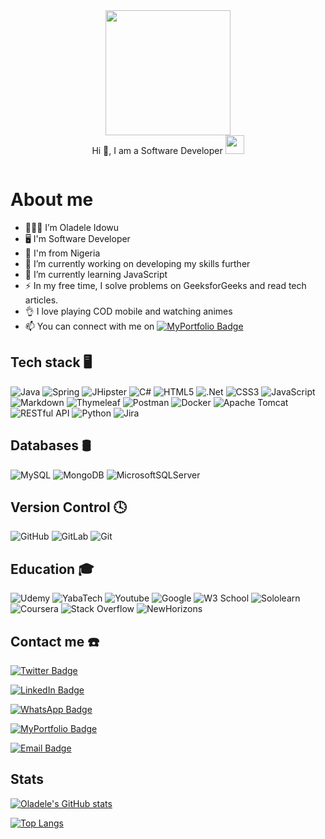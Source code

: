 <div id="header" align="center">
  <img src="https://media.giphy.com/media/M9gbBd9nbDrOTu1Mqx/giphy.gif" width="200"/>
 <div id="header" align="center"> Hi 👋, I am a Software Developer <img src="https://media.giphy.com/media/WUlplcMpOCEmTGBtBW/giphy.gif" width="30">
  </div>
  <p align="center"><img src="https://komarev.com/ghpvc/?username=kakbar&style=flat-square&color=blue" alt=""></p>
</div>


# About me
- 👨🏻‍💻 I’m Oladele Idowu 
- 🖥 I'm Software Developer
- 📍 I'm from Nigeria
- 🔭 I’m currently working on developing my skills further
- 🌱 I’m currently learning JavaScript
- :zap: In my free time, I solve problems on GeeksforGeeks and read tech articles.
- 👌 I love playing COD mobile and watching animes
- 📫 You can connect with me on [![MyPortfolio Badge](https://img.shields.io/badge/Portfolio-Profile-informational?style=flat&logo=Portfolio&logoColor=white&color=ffcd00)](https://oladeleidowu.github.io/)


## Tech stack 🖥

  ![Java](https://img.shields.io/badge/java-%23E34F26.svg?style=for-the-badge&logo=java&logoColor=white)
  ![Spring](https://img.shields.io/badge/spring-%236DB33F.svg?style=for-the-badge&logo=spring&logoColor=white)
  ![JHipster](https://img.shields.io/badge/JHipster-258FFA?style=for-the-badge&logo=jhipster&logoColor=white)
  ![C#](https://img.shields.io/badge/c%23-%23239120.svg?style=for-the-badge&logo=c-sharp&logoColor=white)
  ![HTML5](https://img.shields.io/badge/html5-%23E34F26.svg?style=for-the-badge&logo=html5&logoColor=white)
  ![.Net](https://img.shields.io/badge/.NET-5C2D91?style=for-the-badge&logo=.net&logoColor=white)
  ![CSS3](https://img.shields.io/badge/css3-%231572B6.svg?style=for-the-badge&logo=css3&logoColor=white)
  ![JavaScript](https://img.shields.io/badge/javascript-%23323330.svg?style=for-the-badge&logo=javascript&logoColor=%23F7DF1E)
  ![Markdown](https://img.shields.io/badge/markdown-%23000000.svg?style=for-the-badge&logo=markdown&logoColor=white)
  ![Thymeleaf](https://img.shields.io/badge/Thymeleaf-%23005C0F.svg?style=for-the-badge&logo=Thymeleaf&logoColor=white)
  ![Postman](https://img.shields.io/badge/Postman-FF6C37?style=for-the-badge&logo=postman&logoColor=white)
  ![Docker](https://img.shields.io/badge/docker-%230db7ed.svg?style=for-the-badge&logo=docker&logoColor=white)
  ![Apache Tomcat](https://img.shields.io/badge/apache%20tomcat-%23F8DC75.svg?style=for-the-badge&logo=apache-tomcat&logoColor=black)
  ![RESTful API](https://img.shields.io/badge/RESTful%20API-005571?style=for-the-badge&logo=RESTful-API)
  ![Python](https://img.shields.io/badge/python-3670A0?style=for-the-badge&logo=python&logoColor=ffdd54)
  ![Jira](https://img.shields.io/badge/jira-%230A0FFF.svg?style=for-the-badge&logo=jira&logoColor=white)
 

 ## Databases 🛢
   ![MySQL](https://img.shields.io/badge/mysql-%23316192.svg?style=for-the-badge&logo=mysql&logoColor=white)
   ![MongoDB](https://img.shields.io/badge/MongoDB-%234ea94b.svg?style=for-the-badge&logo=mongodb&logoColor=white)
   ![MicrosoftSQLServer](https://img.shields.io/badge/SQL%20Sever-CC2927?style=for-the-badge&logo=microsoft%20sql%20server&logoColor=white)
  
## Version Control 🕓 
   ![GitHub](https://img.shields.io/badge/github-34495E.svg?style=for-the-badge&logo=github&logoColor=white)
   ![GitLab](https://img.shields.io/badge/gitlab-%23181717.svg?style=for-the-badge&logo=gitlab&logoColor=white)
   ![Git](https://img.shields.io/badge/git-%23F05033.svg?style=for-the-badge&logo=git&logoColor=white)
 
   
## Education 🎓 
  ![Udemy](https://img.shields.io/badge/Udemy-A435F0?style=for-the-badge&logo=Udemy&logoColor=white)
  ![YabaTech](https://img.shields.io/badge/Yabatech-%23F8DC75?style=for-the-badge&logo=Yabatech&logoColor=black)
  ![Youtube](https://img.shields.io/badge/youtube-%2396060C.svg?style=for-the-badge&logo=youtube&logoColor=white)
  ![Google](https://img.shields.io/badge/google-4285F4?style=for-the-badge&logo=google&logoColor=white)
  ![W3 School](https://img.shields.io/badge/W3%20School-168363?style=for-the-badge&logo=W3-School&logoColor=white)
  ![Sololearn](https://img.shields.io/badge/sololearn-%2396060C.svg?style=for-the-badge&logo=sololearn&logoColor=white)
  ![Coursera](https://img.shields.io/badge/Coursera-%230056D2.svg?style=for-the-badge&logo=Coursera&logoColor=white)
  ![Stack Overflow](https://img.shields.io/badge/-Stackoverflow-FE7A16?style=for-the-badge&logo=stack-overflow&logoColor=white)
  ![NewHorizons](https://img.shields.io/badge/New%20Horizons-%23323330.svg?style=for-the-badge&logo=horizon&logoColor=%23F7DF1E)
  
## Contact me ☎️
[![Twitter Badge](https://img.shields.io/badge/Twitter-Profile-informational?style=flat&logo=twitter&logoColor=white&color=1CA2F1)](https://twitter.com/bimcode)

[![LinkedIn Badge](https://img.shields.io/badge/LinkedIn-Profile-informational?style=flat&logo=linkedin&logoColor=white&color=0D76A8)](https://www.linkedin.com/in/abimbola0915/)

[![WhatsApp Badge](https://img.shields.io/badge/WhatsApp-Profile-informational?style=flat&logo=WhatsApp&logoColor=white&color=25D366)](https://wa.me/+2348029958673)

[![MyPortfolio Badge](https://img.shields.io/badge/Portfolio-Profile-informational?style=flat&logo=Portfolio&logoColor=white&color=ffcd00)](https://oladeleidowu.github.io/)

[![Email Badge](https://img.shields.io/badge/Email-Profile-informational?style=flat&logo=Email&logoColor=white&color=23F7DF1E)](mailto:abimbollah@outlook.com/)
  

## Stats
[![Oladele's GitHub stats](https://github-readme-stats.vercel.app/api?username=oladeleidowu&show_icons=true&&theme=radical)](https://github.com/oladeleidowu)

[![Top Langs](https://github-readme-stats.vercel.app/api/top-langs/?username=itsZed0&layout=compact&theme=vision-friendly-dark)](https://github.com/oladeleidowu/github-readme-stats)
